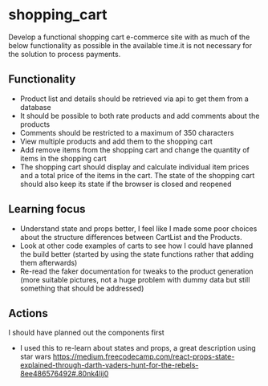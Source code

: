 # shopping_cart

Develop a functional shopping cart e-commerce site with as much of the below functionality as possible in the available time.it is not necessary for the solution to process payments.

## Functionality

- Product list and details should be retrieved via api to get them from a database
- It should be possible to both rate products and add comments about the products
- Comments should be restricted to a maximum of 350 characters
- View multiple products and add them to the shopping cart
- Add remove items from the shopping cart and change the quantity of items in the shopping cart
- The shopping cart should display and calculate individual item prices and a total price of the items in the cart. The state of the shopping cart should also keep its state if the browser is closed and reopened

## Learning focus

- Understand state and props better, I feel like I made some poor choices about the structure differences between CartList and the Products.
- Look at other code examples of carts to see how I could have planned the build better (started by using the state functions rather that adding them afterwards)
- Re-read the faker documentation for tweaks to the product generation (more suitable pictures, not a huge problem with dummy data but still something that should be addressed)

## Actions
I should have planned out the components first
- I used this to re-learn about states and props, a great description using star wars https://medium.freecodecamp.com/react-props-state-explained-through-darth-vaders-hunt-for-the-rebels-8ee486576492#.80nk4lij0
